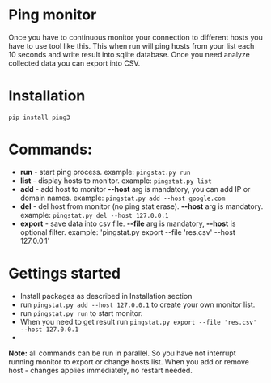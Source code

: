 # Ping monitor
Once you have to continuous monitor your connection to different hosts you have to use tool like this. This when run will ping hosts from your list each 10 seconds and write result into sqlite database. Once you need analyze collected data you can export into CSV. 


# Installation
```
pip install ping3
```


# Commands:
  - **run** - start ping process. example: `pingstat.py run`                                                             
  - **list** - display hosts to monitor. example: `pingstat.py list`                                                             
  - **add** - add host to monitor **--host** arg is mandatory, you can add IP or domain names. example: `pingstat.py add --host google.com`
  - **del** - del host from monitor (no ping stat erase). **--host** arg is mandatory. example: `pingstat.py del --host 127.0.0.1`                   
  - **export** - save data into csv file. **--file** arg is mandatory, **--host** is optional filter. example: 'pingstat.py export --file 'res.csv' --host 127.0.0.1'

# Gettings started
- Install packages as described in Installation section
- run `pingstat.py add --host 127.0.0.1` to create your own monitor list. 
- run  `pingstat.py run` to start monitor.
- When you need to get result run `pingstat.py export --file 'res.csv' --host 127.0.0.1`
- 
**Note:** all commands can be run in parallel. So you have not interrupt running monitor to export or change hosts list. When you add or remove host - changes applies immediately, no restart needed.
